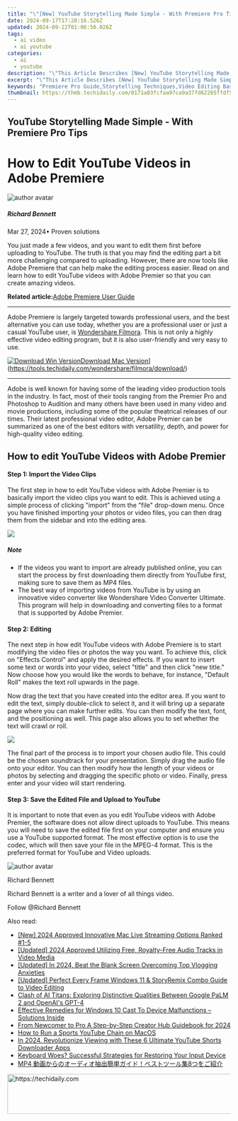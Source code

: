 ```yaml
---
title: "\"[New] YouTube Storytelling Made Simple - With Premiere Pro Tips for 2024\""
date: 2024-09-17T17:28:16.526Z
updated: 2024-09-22T01:06:50.026Z
tags:
  - ai video
  - ai youtube
categories:
  - ai
  - youtube
description: "\"This Article Describes [New] YouTube Storytelling Made Simple - With Premiere Pro Tips for 2024\""
excerpt: "\"This Article Describes [New] YouTube Storytelling Made Simple - With Premiere Pro Tips for 2024\""
keywords: "Premiere Pro Guide,Storytelling Techniques,Video Editing Basics,YouTube Content Creation,Engaging Videos Tips,Simple Video Production,Creative Storytelling Skills"
thumbnail: https://thmb.techidaily.com/0171a03fcfaa97ca9a37fd62265ffdf540832c9ac080e870fc5542fba83032d5.jpg
---
```


## YouTube Storytelling Made Simple - With Premiere Pro Tips

# How to Edit YouTube Videos in Adobe Premiere

![author avatar](https://images.wondershare.com/filmora/article-images/richard-bennett.jpg)

##### Richard Bennett

 Mar 27, 2024• Proven solutions

 You just made a few videos, and you want to edit them first before uploading to YouTube. The truth is that you may find the editing part a bit more challenging compared to uploading. However, there are now tools like Adobe Premiere that can help make the editing process easier. Read on and learn how to edit YouTube videos with Adobe Premier so that you can create amazing videos.

**Related article:**[Adobe Premiere User Guide](https://tools.techidaily.com/wondershare/filmora/download/)

---

 Adobe Premiere is largely targeted towards professional users, and the best alternative you can use today, whether you are a professional user or just a casual YouTube user, is [Wondershare Filmora](https://tools.techidaily.com/wondershare/filmora/download/). This is not only a highly effective video editing program, but it is also user-friendly and very easy to use.

[![Download Win Version](https://images.wondershare.com/filmora/guide/download-btn-win.jpg)](https://tools.techidaily.com/wondershare/filmora/download/)[Download Mac Version](https://images.wondershare.com/filmora/guide/download-btn-mac.jpg)](https://tools.techidaily.com/wondershare/filmora/download/)

---

 Adobe is well known for having some of the leading video production tools in the industry. In fact, most of their tools ranging from the Premier Pro and Photoshop to Audition and many others have been used in many video and movie productions, including some of the popular theatrical releases of our times. Their latest professional video editor, Adobe Premier can be summarized as one of the best editors with versatility, depth, and power for high-quality video editing.

## How to edit YouTube Videos with Adobe Premier

#### Step 1: Import the Video Clips

 The first step in how to edit YouTube videos with Adobe Premier is to basically import the video clips you want to edit. This is achieved using a simple process of clicking "import" from the "file" drop-down menu. Once you have finished importing your photos or video files, you can then drag them from the sidebar and into the editing area.

![](https://images.wondershare.com/filmora/article-images/adobe-premiere-interface.jpg)

##### Note

* If the videos you want to import are already published online, you can start the process by first downloading them directly from YouTube first, making sure to save them as MP4 files.
* The best way of importing videos from YouTube is by using an innovative video converter like Wondershare Video Converter Ultimate. This program will help in downloading and converting files to a format that is supported by Adobe Premier.

#### Step 2: Editing

 The next step in how edit YouTube videos with Adobe Premiere is to start modifying the video files or photos the way you want. To achieve this, click on "Effects Control" and apply the desired effects. If you want to insert some text or words into your video, select "title" and then click "new title." Now choose how you would like the words to behave, for instance, "Default Roll" makes the text roll upwards in the page.

 Now drag the text that you have created into the editor area. If you want to edit the text, simply double-click to select it, and it will bring up a separate page where you can make further edits. You can then modify the text, font, and the positioning as well. This page also allows you to set whether the text will crawl or roll.

![](https://images.wondershare.com/filmora/article-images/add-text-with-premiere-pro-3.jpg)

 The final part of the process is to import your chosen audio file. This could be the chosen soundtrack for your presentation. Simply drag the audio file onto your editor. You can then modify how the length of your videos or photos by selecting and dragging the specific photo or video. Finally, press enter and your video will start rendering.

#### Step 3: Save the Edited File and Upload to YouTube

 It is important to note that even as you edit YouTube videos with Adobe Premier, the software does not allow direct uploads to YouTube. This means you will need to save the edited file first on your computer and ensure you use a YouTube supported format. The most effective option is to use the  codec, which will then save your file in the MPEG-4 format. This is the preferred format for YouTube and Video uploads.

![author avatar](https://images.wondershare.com/filmora/article-images/richard-bennett.jpg)

Richard Bennett

Richard Bennett is a writer and a lover of all things video.

Follow @Richard Bennett

<ins class="adsbygoogle"
     style="display:block"
     data-ad-format="autorelaxed"
     data-ad-client="ca-pub-7571918770474297"
     data-ad-slot="1223367746"></ins>

<ins class="adsbygoogle"
     style="display:block"
     data-ad-client="ca-pub-7571918770474297"
     data-ad-slot="8358498916"
     data-ad-format="auto"
     data-full-width-responsive="true"></ins>

<span class="atpl-alsoreadstyle">Also read:</span>
<div><ul>
<li><a href="https://fox-blue.techidaily.com/new-2024-approved-innovative-mac-live-streaming-options-ranked-1-5/"><u>[New] 2024 Approved Innovative Mac Live Streaming Options Ranked #1-5</u></a></li>
<li><a href="https://youtube-web.techidaily.com/ed-2024-approved-utilizing-free-royalty-free-audio-tracks-in-video-media/"><u>[Updated] 2024 Approved Utilizing Free, Royalty-Free Audio Tracks in Video Media</u></a></li>
<li><a href="https://youtube-web.techidaily.com/ed-in-2024-beat-the-blank-screen-overcoming-top-vlogging-anxieties/"><u>[Updated] In 2024, Beat the Blank Screen Overcoming Top Vlogging Anxieties</u></a></li>
<li><a href="https://extra-support.techidaily.com/updated-perfect-every-frame-windows-11-and-storyremix-combo-guide-to-video-editing/"><u>[Updated] Perfect Every Frame Windows 11 & StoryRemix Combo Guide to Video Editing</u></a></li>
<li><a href="https://tech-hub.techidaily.com/clash-of-ai-titans-exploring-distinctive-qualities-between-google-palm-2-and-openais-gpt-4/"><u>Clash of AI Titans: Exploring Distinctive Qualities Between Google PaLM 2 and OpenAI's GPT-4</u></a></li>
<li><a href="https://win-howtos.techidaily.com/effective-remedies-for-windows-10-cast-to-device-malfunctions-solutions-inside/"><u>Effective Remedies for Windows 10 Cast To Device Malfunctions – Solutions Inside</u></a></li>
<li><a href="https://youtube-web.techidaily.com/newcomer-to-pro-a-step-by-step-creator-hub-guidebook-for-2024/"><u>From Newcomer to Pro A Step-by-Step Creator Hub Guidebook for 2024</u></a></li>
<li><a href="https://youtube-web.techidaily.com/o-run-a-sports-youtube-chain-on-macos/"><u>How to Run a Sports YouTube Chain on MacOS</u></a></li>
<li><a href="https://youtube-web.techidaily.com/24-revolutionize-viewing-with-these-6-ultimate-youtube-shorts-downloader-apps/"><u>In 2024, Revolutionize Viewing with These 6 Ultimate YouTube Shorts Downloader Apps</u></a></li>
<li><a href="https://win-howtos.techidaily.com/keyboard-woes-successful-strategies-for-restoring-your-input-device/"><u>Keyboard Woes? Successful Strategies for Restoring Your Input Device</u></a></li>
<li><a href="https://discover-extraordinary.techidaily.com/mp4-8/"><u>MP4 動画からのオーディオ抽出簡単ガイド！ベストツール集8つをご紹介</u></a></li>
</ul></div>

<!-- affiliate ads begin -->
<a href="https://appsumo.8odi.net/c/5597632/2043617/7443" target="_top" id="2043617">
  <img src="//a.impactradius-go.com/display-ad/7443-2043617" border="0" alt="https://techidaily.com" width="728" height="90"/>
</a>
<img height="0" width="0" src="https://appsumo.8odi.net/i/5597632/2043617/7443" style="position:absolute;visibility:hidden;" border="0" />
<!-- affiliate ads end -->

